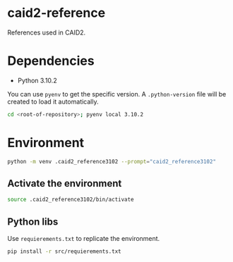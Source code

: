 # **caid2-reference**
References used in CAID2.


# **Dependencies**
- Python 3.10.2

You can use `pyenv` to get the specific version. A `.python-version` file will be created to load it automatically.
```bash
cd <root-of-repository>; pyenv local 3.10.2
```

# **Environment**
```bash
python -m venv .caid2_reference3102 --prompt="caid2_reference3102"
```
## **Activate the environment**
```bash
source .caid2_reference3102/bin/activate
```

## **Python libs**
Use `requierements.txt` to replicate the environment.
```bash
pip install -r src/requierements.txt
```


